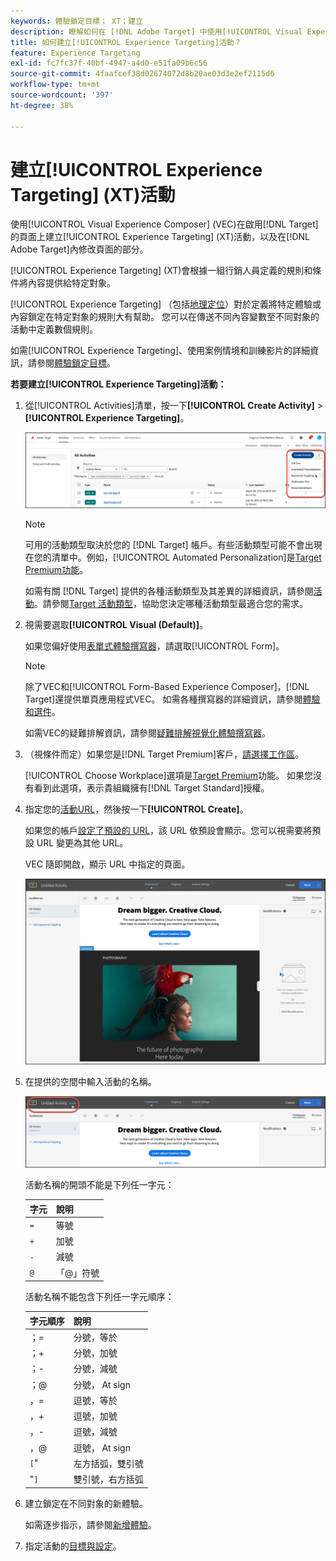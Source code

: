 ```yaml
---
keywords: 體驗鎖定目標； XT；建立
description: 瞭解如何在 [!DNL Adobe Target] 中使用[!UICONTROL Visual Experience Composer] (VEC)來建立[!UICONTROL Experience Targeting] (XT)活動。
title: 如何建立[!UICONTROL Experience Targeting]活動？
feature: Experience Targeting
exl-id: fc7fc37f-40bf-4947-a4d0-e51fa09b6c56
source-git-commit: 4faafcef38d02674072d8b20ae03d3e2ef2115d6
workflow-type: tm+mt
source-wordcount: '397'
ht-degree: 38%

---
```


# 建立[!UICONTROL Experience Targeting] (XT)活動

使用[!UICONTROL Visual Experience Composer] (VEC)在啟用[!DNL Target]的頁面上建立[!UICONTROL Experience Targeting] (XT)活動，以及在[!DNL Adobe Target]內修改頁面的部分。

[!UICONTROL Experience Targeting] (XT)會根據一組行銷人員定義的規則和條件將內容提供給特定對象。

[!UICONTROL Experience Targeting] （包括[地理定位](/help/main/c-target/c-audiences/c-target-rules/geo.md)）對於定義將特定體驗或內容鎖定在特定對象的規則大有幫助。 您可以在傳送不同內容變數至不同對象的活動中定義數個規則。

如需[!UICONTROL Experience Targeting]、使用案例情境和訓練影片的詳細資訊，請參閱[體驗鎖定目標](/help/main/c-activities/t-experience-target/experience-target.md)。

**若要建立[!UICONTROL Experience Targeting]活動：**

1. 從[!UICONTROL Activities]清單，按一下&#x200B;**[!UICONTROL Create Activity]** > **[!UICONTROL Experience Targeting]**。

   ![建立活動 > 體驗鎖定目標](/help/main/c-activities/t-experience-target/t-xt-create/assets/xt_select-1.png)

   >[!NOTE]
   >
   >可用的活動類型取決於您的 [!DNL Target] 帳戶。有些活動類型可能不會出現在您的清單中。例如，[!UICONTROL Automated Personalization]是[Target Premium功能](/help/main/c-intro/intro.md#premium)。
   >
   >如需有關 [!DNL Target] 提供的各種活動類型及其差異的詳細資訊，請參閱[活動](/help/main/c-activities/activities.md#concept_D317A95A1AB54674BA7AB65C7985BA03)。請參閱[Target 活動類型](/help/main/c-activities/target-activities-guide.md)，協助您決定哪種活動類型最適合您的需求。

1. 視需要選取&#x200B;**[!UICONTROL Visual (Default)]**。

   如果您偏好使用[表單式體驗撰寫器](/help/main/c-experiences/form-experience-composer.md)，請選取[!UICONTROL Form]。

   >[!NOTE]
   >
   >除了VEC和[!UICONTROL Form-Based Experience Composer]，[!DNL Target]還提供單頁應用程式VEC。 如需各種撰寫器的詳細資訊，請參閱[體驗和選件](/help/main/c-experiences/experiences.md)。
   >
   >如需VEC的疑難排解資訊，請參閱[疑難排解視覺化體驗撰寫器](/help/main/c-experiences/c-visual-experience-composer/r-troubleshoot-composer/troubleshoot-composer.md)。

1. （視條件而定）如果您是[!DNL Target Premium]客戶，[請選擇工作區](/help/main/administrating-target/c-user-management/property-channel/property-channel.md)。

   [!UICONTROL Choose Workplace]選項是[Target Premium](/help/main/c-intro/intro.md)功能。 如果您沒有看到此選項，表示貴組織擁有[!DNL Target Standard]授權。

1. 指定您的[活動URL](/help/main/c-activities/t-experience-target/t-xt-create/xt-activity-url.md#concept_D28549AAA0A14E3BB5F05F32BE8ABC90)，然後按一下&#x200B;**[!UICONTROL Create]**。

   如果您的帳戶[設定了預設的 URL](/help/main/administrating-target/visual-experience-composer-set-up.md)，該 URL 依預設會顯示。您可以視需要將預設 URL 變更為其他 URL。

   VEC 隨即開啟，顯示 URL 中指定的頁面。

   ![VEC 內的體驗鎖定目標活動](/help/main/c-activities/t-experience-target/t-xt-create/assets/xt-in-vec.png)

1. 在提供的空間中輸入活動的名稱。

   ![名稱欄位](/help/main/c-activities/t-experience-target/t-xt-create/assets/xt_name-new.png)

   活動名稱的開頭不能是下列任一字元：

   | 字元 | 說明 |
   |--- |--- |
   | `=` | 等號 |
   | `+` | 加號 |
   | `-` | 減號 |
   | `@` | 「@」符號 |

   活動名稱不能包含下列任一字元順序：

   | 字元順序 | 說明 |
   |--- |--- |
   | ；= | 分號，等於 |
   | ；+ | 分號，加號 |
   | ；- | 分號，減號 |
   | ；@ | 分號， At sign |
   | ，= | 逗號，等於 |
   | ，+ | 逗號，加號 |
   | ，- | 逗號，減號 |
   | ，@ | 逗號， At sign |
   | `[`&quot; | 左方括弧，雙引號 |
   | &quot;`]` | 雙引號，右方括弧 |

1. 建立鎖定在不同對象的新體驗。

   如需逐步指示，請參閱[新增體驗](/help/main/c-activities/t-experience-target/t-xt-create/xt-add-experience.md)。

1. 指定活動的[目標與設定](/help/main/c-activities/t-experience-target/t-xt-create/xt-goals-and-settings.md#reference_B25389FD6F3A4989801E740364B089CC)。
